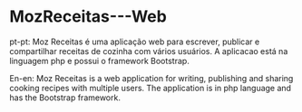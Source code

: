 # MozReceitas---Web
pt-pt: Moz Receitas é uma aplicação web para escrever, publicar e compartilhar receitas de cozinha com vários usuários. A aplicacao está na linguagem php e possui o framework Bootstrap.

En-en: Moz Receitas is a web application for writing, publishing and sharing cooking recipes with multiple users. The application is in php language and has the Bootstrap framework.
